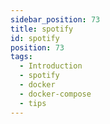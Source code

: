 ```yaml
---
sidebar_position: 73
title: spotify
id: spotify
position: 73
tags:
  - Introduction
  - spotify
  - docker
  - docker-compose
  - tips
---
```

